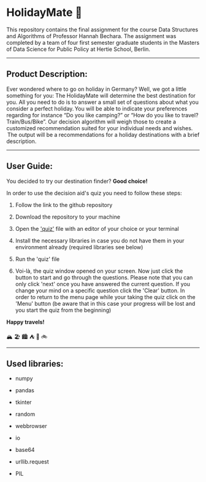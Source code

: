 # HolidayMate  :compass:

This repository contains the final assignment for the course Data Structures and Algorithms of Professor Hannah Bechara. The assignment was completed by a team of four first semester graduate students in the Masters of Data Science for Public Policy at Hertie School, Berlin.

***

## Product Description:

Ever wondered where to go on holiday in Germany? Well, we got a little something for you: The HolidayMate will determine the best destination for you. All you need to do is to answer a small set of questions about what you consider a perfect holiday. You will be able to indicate your preferences regarding for instance “Do you like camping?” or “How do you like to travel? Train/Bus/Bike”. Our decision algorithm will weigh those to create a customized recommendation suited for your individual needs and wishes.  The output will be a recommendations for a holiday destinations with a brief description.

***

## User Guide:

You decided to try our destination finder? **Good choice!** 

In order to use the decision aid's quiz you need to follow these steps: 

1) Follow the link to the github repository 

2) Download the repository to your machine 

3) Open the ['quiz'](docs/quiz.py) file with an editor of your choice or your               terminal 

4) Install the necessary libraries in case you do not have them in your environment        already (required libraries see below) 

5) Run the 'quiz' file 

6) Voi-là, the quiz window opened on your screen. Now just click the button to start and
   go through the questions. Please note that you can only click 'next' once you 
   have answered the current question. If you change your mind on a specific question      click the 'Clear' button. In order to return to the menu page while your taking the     quiz click on the 'Menu' button (be aware that in this case your progress will be       lost and you start the quiz from the beginning)
   
**Happy travels!**

:mountain_snow: :beach_umbrella: :cityscape: :tent: :train2: :bike:
   
   ***
   
## Used libraries: 

 * numpy 
 
 * pandas 
 
 * tkinter 
 
 * random
 
 * webbrowser
 
 * io
 
 * base64
 
 * urllib.request
 
 * PIL 

